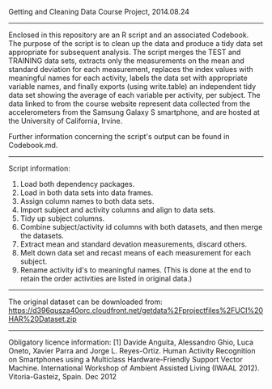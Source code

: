 Getting and Cleaning Data Course Project, 2014.08.24

-----

Enclosed in this repository are an R script and an associated Codebook. The purpose of the script is to clean up the data and produce a tidy data set appropriate for subsequent analysis. The script merges the TEST and TRAINING data sets, extracts only the measurements on the mean and standard deviation for each measurement, replaces the index values with meaningful names for each activity, labels the data set with appropriate variable names, and finally exports (using write.table) an independent tidy data set showing the average of each variable per activity, per subject. The data linked to from the course website represent data collected from the accelerometers from the Samsung Galaxy S smartphone, and are hosted at the University of California, Irvine.

Further information concerning the script's output can be found in Codebook.md. 

-----

Script information:

1. Load both dependency packages.
2. Load in both data sets into data frames.
3. Assign column names to both data sets.
4. Import subject and activity columns and align to data sets.
5. Tidy up subject columns.
6. Combine subject/activity id columns with both datasets, and then merge the datasets.
7. Extract mean and standard devation measurements, discard others.
8. Melt down data set and recast means of each measurement for each subject.
9. Rename activity id's to meaningful names. (This is done at the end to retain the order activities are listed in original data.)

-----

The original dataset can be downloaded from: https://d396qusza40orc.cloudfront.net/getdata%2Fprojectfiles%2FUCI%20HAR%20Dataset.zip

-----

Obligatory licence information: [1] Davide Anguita, Alessandro Ghio, Luca Oneto, Xavier Parra and Jorge L. Reyes-Ortiz. Human Activity Recognition on Smartphones using a Multiclass Hardware-Friendly Support Vector Machine. International Workshop of Ambient Assisted Living (IWAAL 2012). Vitoria-Gasteiz, Spain. Dec 2012